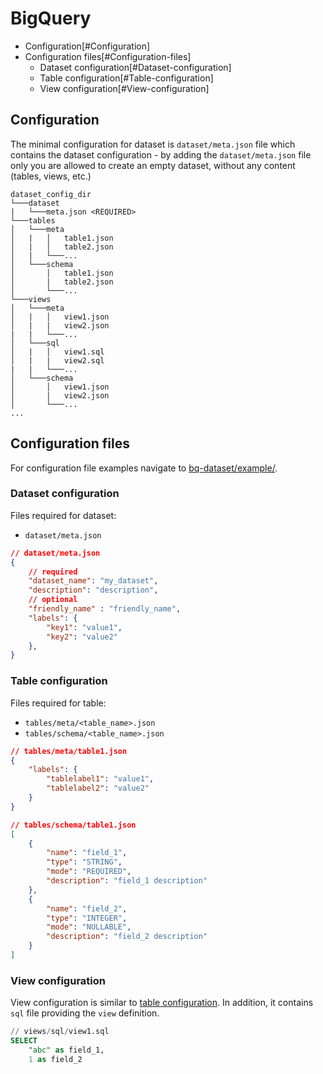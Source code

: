 # BigQuery

- Configuration[#Configuration]
- Configuration files[#Configuration-files]
    - Dataset configuration[#Dataset-configuration]
  	- Table configuration[#Table-configuration]
    - View configuration[#View-configuration]

## Configuration

The minimal configuration for dataset is `dataset/meta.json` file which contains the dataset configuration - by adding the `dataset/meta.json` file only you are allowed to create an empty dataset, without any content (tables, views, etc.)


```
dataset_config_dir
└───dataset
|   └───meta.json <REQUIRED>
└───tables
│   └───meta
│   |   │   table1.json
│   |   │   table2.json
│   |   └───...
│   └───schema
│       │   table1.json
│       |   table2.json
│       └───...
└───views
│   └───meta
│   |   │   view1.json
│   |   |   view2.json
|   |   └───...
│   └───sql
│   |   │   view1.sql
│   |   |   view2.sql
|   |   └───...
│   └───schema
│       │   view1.json
│       |   view2.json
│       └───...
...
```

## Configuration files

For configuration file examples navigate to [bq-dataset/example/](/gcp/bq-dataset/example/).

### Dataset configuration

Files required for dataset:
- `dataset/meta.json`

```json
// dataset/meta.json
{
    // required
    "dataset_name": "my_dataset",
    "description": "description",
    // optional
    "friendly_name" : "friendly_name",
    "labels": {
        "key1": "value1",
        "key2": "value2"
    },
}

```

### Table configuration

Files required for table:
- `tables/meta/<table_name>.json`
- `tables/schema/<table_name>.json`

```json
// tables/meta/table1.json
{
    "labels": {
        "tablelabel1": "value1",
        "tablelabel2": "value2"
    }
}
```

```json
// tables/schema/table1.json
[
    {
        "name": "field_1",
        "type": "STRING",
        "mode": "REQUIRED",
        "description": "field_1 description"
    },
    {
        "name": "field_2",
        "type": "INTEGER",
        "mode": "NULLABLE",
        "description": "field_2 description"
    }
]
```

### View configuration

View configuration is similar to [table configuration](#table-configuration).
In addition, it contains `sql` file providing the `view` definition.

```sql
// views/sql/view1.sql
SELECT
    "abc" as field_1,
    1 as field_2
```
